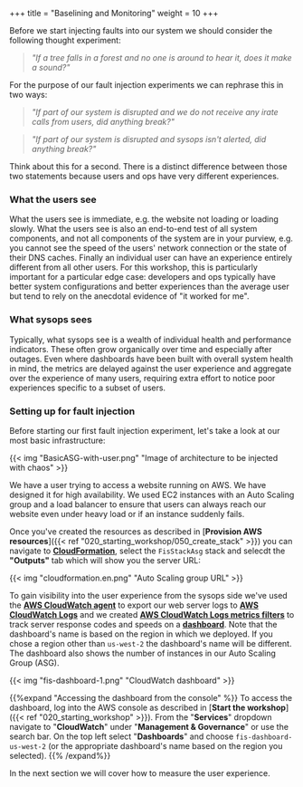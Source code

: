 +++
title = "Baselining and Monitoring"
weight = 10
+++

Before we start injecting faults into our system we should consider the following thought experiment:

> _"If a tree falls in a forest and no one is around to hear it, does it make a sound?"_
 
For the purpose of our fault injection experiments we can rephrase this in two ways:

> _"If part of our system is disrupted and we do not receive any irate calls from users, did anything break?"_

> _"If part of our system is disrupted and sysops isn't alerted, did anything break?"_

Think about this for a second. There is a distinct difference between those two statements because users and ops have very different experiences.

### What the users see

What the users see is immediate, e.g. the website not loading or loading slowly. What the users see is also an end-to-end test of all system components, and not all components of the system are in your purview, e.g. you cannot see the speed of the users' network connection or the state of their DNS caches. Finally an individual user can have an experience entirely different from all other users. For this workshop, this is particularly important for a particular edge case: developers and ops typically have better system configurations and better experiences than the average user but tend to rely on the anecdotal evidence of "it worked for me".

### What sysops sees

Typically, what sysops see is a wealth of individual health and performance indicators. These often grow organically over time and especially after outages. Even where dashboards have been built with overall system health in mind, the metrics are delayed against the user experience and aggregate over the experience of many users, requiring extra effort to notice poor experiences specific to a subset of users.

### Setting up for fault injection

Before starting our first fault injection experiment, let's take a look at our most basic infrastructure:

{{< img "BasicASG-with-user.png" "Image of architecture to be injected with chaos" >}}

We have a user trying to access a website running on AWS. We have designed it for high availability. We used EC2 instances with an Auto Scaling group and a load balancer to ensure that users can always reach our website even under heavy load or if an instance suddenly fails.

Once you've created the resources as described in [**Provision AWS resources**]({{< ref "020_starting_workshop/050_create_stack" >}}) you can navigate to [**CloudFormation**](https://console.aws.amazon.com/cloudformation/home), select the `FisStackAsg` stack and selecdt the **"Outputs"** tab which will show you the server URL:

{{< img "cloudformation.en.png" "Auto Scaling group URL" >}}

To gain visibility into the user experience from the sysops side we've used the [**AWS CloudWatch agent**](https://docs.aws.amazon.com/AmazonCloudWatch/latest/logs/UseCloudWatchUnifiedAgent.html) to export our web server logs to [**AWS CloudWatch Logs**](https://console.aws.amazon.com/cloudwatch/home?#logsV2:log-groups/log-group/$252Ffis-workshop$252Fasg-access-log) and we created [**AWS CloudWatch Logs metrics filters**](https://docs.aws.amazon.com/AmazonCloudWatch/latest/logs/MonitoringLogData.html) to track server response codes and speeds on a [**dashboard**](https://console.aws.amazon.com/cloudwatch/home?#dashboards:name=FisDashboard-us-west-2). Note that the dashboard's name is based on the region in which we deployed. If you chose a region other than `us-west-2` the dashboard's name will be different. The dashboard also shows the number of instances in our Auto Scaling Group (ASG).

{{< img "fis-dashboard-1.png" "CloudWatch dashboard" >}}

{{%expand "Accessing the dashboard from the console" %}}
To access the dashboard, log into the AWS console as described in [**Start the workshop**]({{< ref "020_starting_workshop" >}}). From the "**Services**" dropdown navigate to "**CloudWatch**" under "**Management & Governance**" or use the search bar. On the top left select "**Dashboards**" and choose `fis-dashboard-us-west-2` (or the appropriate dashboard's name based on the region you selected).
{{% /expand%}}

In the next section we will cover how to measure the user experience. 
